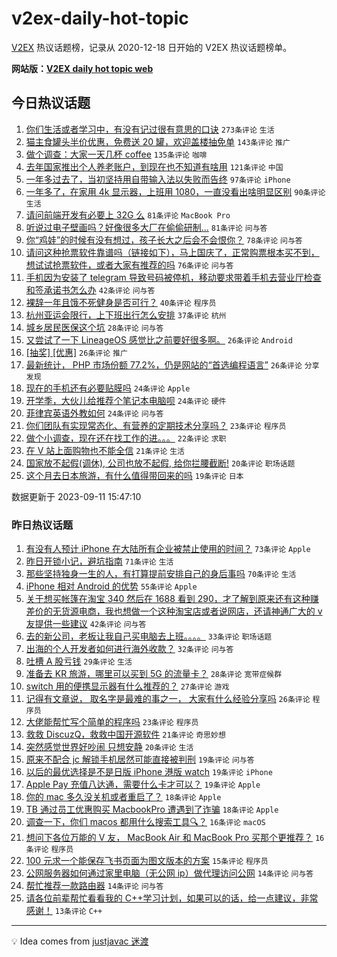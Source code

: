 # v2ex-daily-hot-topic

[V2EX](https://www.v2ex.com/) 热议话题榜，记录从 2020-12-18 日开始的 V2EX 热议话题榜单。

**网站版：[V2EX daily hot topic web](https://boojack.github.io/v2ex-daily-hot-topic-web/)**

## 今日热议话题

<!-- TODAY BEGIN -->

1. [你们生活或者学习中，有没有记过很有意思的口诀](https://www.v2ex.com/t/972640) `273条评论` `生活`
1. [猫主食罐头半价优惠，免费送 20 罐，欢迎盖楼抽免单](https://www.v2ex.com/t/972711) `143条评论` `推广`
1. [做个调查：大家一天几杯 coffee](https://www.v2ex.com/t/972754) `135条评论` `咖啡`
1. [去年国家推出个人养老账户，到现在也不知道有啥用](https://www.v2ex.com/t/972634) `121条评论` `中国`
1. [一年多过去了，当初坚持用自带输入法以失败而告终](https://www.v2ex.com/t/972624) `97条评论` `iPhone`
1. [一年多了，在家用 4k 显示器，上班用 1080，一直没看出啥明显区别](https://www.v2ex.com/t/972633) `90条评论` `生活`
1. [请问前端开发有必要上 32G 么](https://www.v2ex.com/t/972621) `81条评论` `MacBook Pro`
1. [听说过电子壁画吗？好像很多大厂在偷偷研制...](https://www.v2ex.com/t/972649) `81条评论` `问与答`
1. [你“鸡娃”的时候有没有想过，孩子长大之后会不会恨你？](https://www.v2ex.com/t/972714) `78条评论` `问与答`
1. [请问这种抢票软件靠谱吗（链接如下），马上国庆了，正常购票根本买不到，想试试抢票软件，或者大家有推荐的吗](https://www.v2ex.com/t/972643) `76条评论` `问与答`
1. [手机因为安装了 telegram 导致号码被停机，移动要求带着手机去营业厅检查和签承诺书怎么办](https://www.v2ex.com/t/972773) `42条评论` `问与答`
1. [裸辞一年且饿不死健身是否可行？](https://www.v2ex.com/t/972802) `40条评论` `程序员`
1. [杭州亚运会限行，上下班出行怎么安排](https://www.v2ex.com/t/972739) `37条评论` `杭州`
1. [城乡居民医保这个坑](https://www.v2ex.com/t/972785) `28条评论` `问与答`
1. [又尝试了一下 LineageOS 感觉比之前要好很多啊。](https://www.v2ex.com/t/972781) `26条评论` `Android`
1. [[抽奖] [优惠]](https://www.v2ex.com/t/972756) `26条评论` `推广`
1. [最新统计， PHP 市场份额 77.2%，仍是网站的“首选编程语言”](https://www.v2ex.com/t/972731) `26条评论` `分享发现`
1. [现在的手机还有必要贴膜吗](https://www.v2ex.com/t/972799) `24条评论` `Apple`
1. [开学季，大伙儿给推荐个笔记本电脑呗](https://www.v2ex.com/t/972642) `24条评论` `硬件`
1. [菲律宾英语外教如何](https://www.v2ex.com/t/972613) `24条评论` `问与答`
1. [你们团队有实现常态化、有营养的定期技术分享吗？](https://www.v2ex.com/t/972752) `23条评论` `程序员`
1. [做个小调查，现在还在找工作的进。。。](https://www.v2ex.com/t/972699) `22条评论` `求职`
1. [在 V 站上面购物也不能全信](https://www.v2ex.com/t/972606) `21条评论` `生活`
1. [国家放不起假(调休), 公司也放不起假, 给你拦腰截断!](https://www.v2ex.com/t/972791) `20条评论` `职场话题`
1. [这个月去日本旅游，有什么值得带回来的吗](https://www.v2ex.com/t/972702) `19条评论` `日本`

数据更新于 2023-09-11 15:47:10

<!-- TODAY END -->

### 昨日热议话题

<!-- YESTERDAY BEGIN -->

1. [有没有人预计 iPhone 在大陆所有企业被禁止使用的时间？](https://www.v2ex.com/t/972468) `73条评论` `Apple`
1. [昨日开锁小记，避坑指南](https://www.v2ex.com/t/972395) `71条评论` `生活`
1. [那些坚持独身一生的人，有打算提前安排自己的身后事吗](https://www.v2ex.com/t/972457) `70条评论` `生活`
1. [iPhone 相对 Android 的优势](https://www.v2ex.com/t/972498) `55条评论` `Apple`
1. [关于想买帐篷在淘宝 340 然后在 1688 看到 290，才了解到原来还有这种赚差价的无货源电商，我也想做一个这种淘宝店或者说网店，还请神通广大的 v 友提供一些建议](https://www.v2ex.com/t/972398) `42条评论` `问与答`
1. [去的新公司，老板让我自己买电脑去上班。。。。](https://www.v2ex.com/t/972486) `33条评论` `职场话题`
1. [出海的个人开发者如何进行海外收款？](https://www.v2ex.com/t/972389) `32条评论` `问与答`
1. [吐槽 A 股亏钱](https://www.v2ex.com/t/972509) `29条评论` `生活`
1. [准备去 KR 旅游，哪里可以买到 5G 的流量卡？](https://www.v2ex.com/t/972470) `28条评论` `宽带症候群`
1. [switch 用的便携显示器有什么推荐的？](https://www.v2ex.com/t/972431) `27条评论` `游戏`
1. [记得有文章说， 取名字是最难的事之一， 大家有什么经验分享吗](https://www.v2ex.com/t/972474) `26条评论` `程序员`
1. [大佬能帮忙写个简单的程序吗](https://www.v2ex.com/t/972464) `23条评论` `程序员`
1. [救救 DiscuzQ，救救中国开源软件](https://www.v2ex.com/t/972528) `21条评论` `奇思妙想`
1. [突然感觉世界好吵闹 只想安静](https://www.v2ex.com/t/972411) `20条评论` `生活`
1. [原来不配合 jc 解锁手机居然可能直接被判刑](https://www.v2ex.com/t/972491) `19条评论` `问与答`
1. [以后的最优选择是不是日版 iPhone 港版 watch](https://www.v2ex.com/t/972429) `19条评论` `iPhone`
1. [Apple Pay 充值八达通，需要什么卡才可以？](https://www.v2ex.com/t/972410) `19条评论` `Apple`
1. [你的 mac 多久没关机或者重启了？](https://www.v2ex.com/t/972515) `18条评论` `Apple`
1. [TB 通过员工优惠购买 MacbookPro 遭遇到了诈骗](https://www.v2ex.com/t/972466) `18条评论` `Apple`
1. [调查一下，你们 macos 都用什么搜索工具🔍？](https://www.v2ex.com/t/972543) `16条评论` `macOS`
1. [想问下各位万能的 V 友， MacBook Air 和 MacBook Pro 买那个更推荐？](https://www.v2ex.com/t/972511) `16条评论` `程序员`
1. [100 元求一个能保存飞书页面为图文版本的方案](https://www.v2ex.com/t/972421) `15条评论` `程序员`
1. [公网服务器如何通过家里电脑（无公网 ip）做代理访问公网](https://www.v2ex.com/t/972426) `14条评论` `问与答`
1. [帮忙推荐一款路由器](https://www.v2ex.com/t/972419) `14条评论` `问与答`
1. [请各位前辈帮忙看看我的 C++学习计划，如果可以的话，给一点建议，非常感谢！](https://www.v2ex.com/t/972530) `13条评论` `C++`

<!-- YESTERDAY END -->

---

💡 Idea comes from [justjavac 迷渡](https://github.com/justjavac/)

